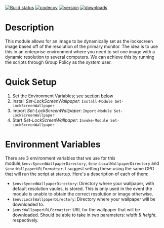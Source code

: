 [![Build status](https://ci.appveyor.com/api/projects/status/t3kx0sy41ouw7cry?svg=true)](https://ci.appveyor.com/project/UNT-CAS/WallpaperManager)
[![codecov](https://codecov.io/gh/UNT-CAS/WallpaperManager/branch/master/graph/badge.svg)](https://codecov.io/gh/UNT-CAS/WallpaperManager)
[![version](https://img.shields.io/powershellgallery/v/WallpaperManager.svg)](https://www.powershellgallery.com/packages/WallpaperManager)
[![downloads](https://img.shields.io/powershellgallery/dt/WallpaperManager.svg?label=downloads)](https://www.powershellgallery.com/stats/packages/WallpaperManager?groupby=Version)

# Description

This module allows for an image to be dynamically set as the lockscreen image based off of the resolution of the primary monitor. The idea is to use this in an enterprise environment where you need to set one image with a dynamic resolution to several computers. We can achieve this by running the scripts through Group Policy as the *system* user.

# Quick Setup

1. Set the Environment Variables; see [section below](#environment-variables)
2. Install *Set-LockScreenWallpaper*: `Install-Module Set-LockScreenWallpaper`
3. Import *Set-LockScreenWallpaper*: `Import-Module Set-LockScreenWallpaper`
4. Start *Set-LockScreenWallpaper*: `Invoke-Module Set-LockScreenWallpaper`

# Environment Variables

There are 3 environment variables that we use for this module;`$env:SyncedWallpaperDirectory`, `$env:LocalWallpaperDirectory` and `$env:WallpaperURLFormatter`. I suggest setting these using the same GPO that will run the script at startup. Here's a description of each of them:

- `$env:SyncedWallpaperDirectory`: Directory where your wallpaper, with default resolution vaules, is stored. This is only used in the event the module is unable to obtain the correct resolution or image otherwise.
- `$env:LocalWallpaperDirectory`: Directory where your wallpaper will be downloaded to.
- `$env:WallpaperURLFormatter`: URL for the wallpaper that will be downloaded. Should be able to take in two parameters: *width* & *height*, respectively.
